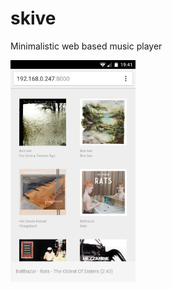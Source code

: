 # skive

Minimalistic web based music player

<img src="https://raw.githubusercontent.com/pieterprovoost/skive/master/screenshot.png" style="width: 200px;" />
